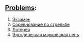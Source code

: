 ## [Problems](problems.pdf):
1. [Экзамен](A.cpp)
2. [Соревнование по стрельбе](B.cpp)
3. [Лотерея](C.cpp)
4. [Эргодическая марковская цепь](D.cpp)
